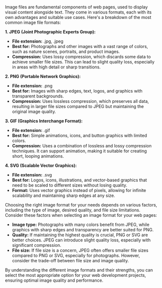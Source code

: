 Image files are fundamental components of web pages, used to display visual content alongside text. They come in various formats, each with its own advantages and suitable use cases. Here's a breakdown of the most common image file formats:

**1. JPEG (Joint Photographic Experts Group):**

- **File extension:** .jpg, .jpeg
- **Best for:** Photographs and other images with a vast range of colors, such as nature scenes, portraits, and product images.
- **Compression:** Uses lossy compression, which discards some data to achieve smaller file sizes. This can lead to slight quality loss, especially in areas with high detail or sharp transitions.

**2. PNG (Portable Network Graphics):**

- **File extension:** .png
- **Best for:** Images with sharp edges, text, logos, and graphics with transparent backgrounds.
- **Compression:** Uses lossless compression, which preserves all data, resulting in larger file sizes compared to JPEG but maintaining the original image quality.

**3. GIF (Graphics Interchange Format):**

- **File extension:** .gif
- **Best for:** Simple animations, icons, and button graphics with limited colors.
- **Compression:** Uses a combination of lossless and lossy compression techniques. It can support animation, making it suitable for creating short, looping animations.

**4. SVG (Scalable Vector Graphics):**

- **File extension:** .svg
- **Best for:** Logos, icons, illustrations, and vector-based graphics that need to be scaled to different sizes without losing quality.
- **Format:** Uses vector graphics instead of pixels, allowing for infinite scalability and maintaining sharp edges at any size.

Choosing the right image format for your needs depends on various factors, including the type of image, desired quality, and file size limitations. Consider these factors when selecting an image format for your web pages:

- **Image type:** Photographs with many colors benefit from JPEG, while graphics with sharp edges and transparency are better suited for PNG.
- **Quality:** If maintaining the highest quality is crucial, PNG or SVG are better choices. JPEG can introduce slight quality loss, especially with significant compression.
- **File size:** If file size is a concern, JPEG often offers smaller file sizes compared to PNG or SVG, especially for photographs. However, consider the trade-off between file size and image quality.

By understanding the different image formats and their strengths, you can select the most appropriate option for your web development projects, ensuring optimal image quality and performance.